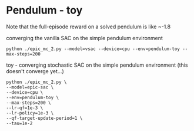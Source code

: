 # Pendulum - toy
Note that the full-episode reward on a solved pendulum is like ~-1.8

converging the vanilla SAC on the simple pendulum environment

```shell
python ./epic_mc_2.py --model=vsac --device=cpu --env=pendulum-toy --max-steps=200
```

toy - converging stochastic SAC on the simple pendulum environment
(this doesn't converge yet...)

```shell
python ./epic_mc_2.py \
--model=epic-sac \
--device=cpu \
--env=pendulum-toy \
--max-steps=200 \
--lr-qf=1e-3 \
--lr-policy=1e-3 \
--qf-target-update-period=1 \
--tau=1e-2
```